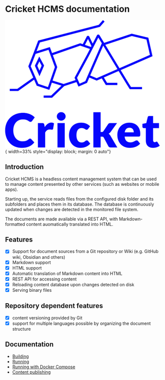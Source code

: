 # Cricket HCMS documentation

![Logo](logo.svg){ width=33% style="display: block; margin: 0 auto"}


## Introduction

Cricket HCMS is a headless content management system that can be used to manage content presented by other services (such as websites or mobile apps).

Starting up, the service reads files from the configured disk folder and its subfolders and places them in its database. The database is continuously updated when changes are detected in the monitored file system.

The documents are made available via a REST API, with Markdown-formatted content auomatically translated into HTML.

## Features

- [x] Support for document sources from a Git repository or Wiki (e.g. GitHub wiki, Obsidian and others)
- [x] Markdown support
- [x] HTML support
- [x] Automatic translation of Markdown content into HTML
- [x] REST API for accessing content
- [x] Reloading content database upon changes detected on disk
- [x] Serving binary files

## Repository dependent features

- [x] content versioning provided by Git
- [x] support for multiple languages possible by organizing the document structure

## Documentation

- [Building](building.md)
- [Running](running.md)
- [Running with Docker Compose](running-with-docker-compose.md)
- [Content publishing](publishing.md)
